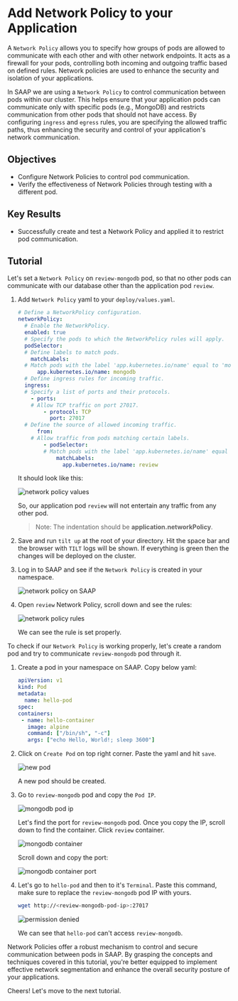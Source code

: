 # Add Network Policy to your Application

A `Network Policy` allows you to specify how groups of pods are allowed to communicate with each other and with other network endpoints. It acts as a firewall for your pods, controlling both incoming and outgoing traffic based on defined rules. Network policies are used to enhance the security and isolation of your applications.

In SAAP we are using a `Network Policy` to control communication between pods within our cluster. This helps ensure that your application pods can communicate only with specific pods (e.g., MongoDB) and restricts communication from other pods that should not have access. By configuring `ingress` and `egress` rules, you are specifying the allowed traffic paths, thus enhancing the security and control of your application's network communication.

## Objectives

- Configure Network Policies to control pod communication.
- Verify the effectiveness of Network Policies through testing with a different pod.

## Key Results

- Successfully create and test a Network Policy and applied it to restrict pod communication.

## Tutorial

Let's set a `Network Policy` on `review-mongodb` pod, so that no other pods can communicate with our database other than the application pod `review`.

1. Add `Network Policy` yaml to your `deploy/values.yaml`.

    ```yaml
    # Define a NetworkPolicy configuration.
    networkPolicy:
      # Enable the NetworkPolicy.
      enabled: true
      # Specify the pods to which the NetworkPolicy rules will apply.
      podSelector:
      # Define labels to match pods.
        matchLabels:
      # Match pods with the label 'app.kubernetes.io/name' equal to 'mongodb'.
          app.kubernetes.io/name: mongodb
      # Define ingress rules for incoming traffic.
      ingress:
      # Specify a list of ports and their protocols.
        - ports:
        # Allow TCP traffic on port 27017.
            - protocol: TCP
              port: 27017
      # Define the source of allowed incoming traffic.
          from:
        # Allow traffic from pods matching certain labels.
            - podSelector:
            # Match pods with the label 'app.kubernetes.io/name' equal to 'review'.
                matchLabels:
                  app.kubernetes.io/name: review
    ```

    It should look like this:

    ![network policy values](images/network-policies-values.png)

    So, our application pod `review` will not entertain any traffic from any other pod.

    > Note: The indentation should be **application.networkPolicy**.

1. Save and run `tilt up` at the root of your directory. Hit the space bar and the browser with `TILT` logs will be shown. If everything is green then the changes will be deployed on the cluster.

1. Log in to SAAP and see if the `Network Policy` is created in your namespace.

    ![network policy on SAAP](images/network-policy.png)

1. Open `review` Network Policy, scroll down and see the rules:

    ![network policy rules](images/network-policy-rules.png)

    We can see the rule is set properly.

To check if our `Network Policy` is working properly, let's create a random pod and try to communicate `review-mongodb` pod through it.

1. Create a pod in your namespace on SAAP. Copy below yaml:

    ```yaml
    apiVersion: v1
    kind: Pod
    metadata:
      name: hello-pod
    spec:
    containers:
     - name: hello-container
       image: alpine
       command: ["/bin/sh", "-c"]
       args: ["echo Hello, World!; sleep 3600"]
    ```

1. Click on `Create Pod` on top right corner. Paste the yaml and hit `save`.

    ![new pod](images/new-pod.png)

    A new pod should be created.

1. Go to `review-mongodb` pod and copy the `Pod IP`.

    ![mongodb pod ip](images/mongodb-pod-ip.png)

    Let's find the port for `review-mongodb` pod. Once you copy the IP, scroll down to find the container. Click `review` container.

    ![mongodb container](images/mongodb-container.png)

    Scroll down and copy the port:

    ![mongodb container port](images/container-port.png)

1. Let's go to `hello-pod` and then to it's `Terminal`. Paste this command, make sure to replace the `review-mongodb` pod IP with yours.

    ```sh
    wget http://<review-mongodb-pod-ip>:27017
    ```

    ![permission denied](images/permission-denied.png)

    We can see that `hello-pod` can't access `review-mongodb`.

Network Policies offer a robust mechanism to control and secure communication between pods in SAAP. By grasping the concepts and techniques covered in this tutorial, you're better equipped to implement effective network segmentation and enhance the overall security posture of your applications.

Cheers! Let's move to the next tutorial.
